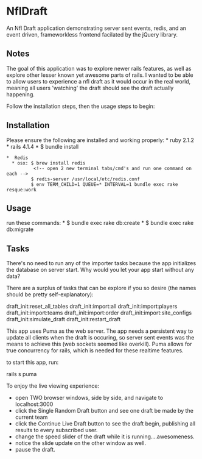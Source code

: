# NflDraft

An Nfl Draft application demonstrating server sent events, redis, and an event driven, frameworkless frontend facilated by the jQuery library.

## Notes

The goal of this application was to explore newer rails features, as well as
explore other lesser known yet awesome parts of rails. I wanted to be able
to allow users to experience a nfl draft as it would occur in the real world,
meaning all users 'watching' the draft should see the draft actually happening.

Follow the installation steps, then the usage steps to begin:


## Installation

Please ensure the following are installed and working properly:
    * ruby 2.1.2
    * rails 4.1.4
    * $ bundle install

    *  Redis
      * osx: $ brew install redis
              <!-- open 2 new terminal tabs/cmd's and run one command on each -->
             $ redis-server /usr/local/etc/redis.conf
             $ env TERM_CHILD=1 QUEUE=* INTERVAL=1 bundle exec rake resque:work


## Usage

run these commands:
    * $ bundle exec rake db:create
    * $ bundle exec rake db:migrate

## Tasks

There's no need to run any of the importer tasks because the app initializes the database on server start. Why would you let your app start without any data? 

There are a surplus of tasks that can be explore if you so desire (the names should be pretty self-explanatory):

draft_init:reset_all_tables
draft_init:import:all
draft_init:import:players
draft_init:import:teams
draft_init:import:order
draft_init:import:site_configs
draft_init:simulate_draft
draft_init:restart_draft


This app uses Puma as the web server. The app needs a persistent way to update all clients when the draft is occuring, so server sent events was the means to achieve this (web sockets seemed like overkill). Puma allows for true concurrency for rails, which is needed for these realtime features.

to start this app, run:

rails s puma

To enjoy the live viewing experience:
  * open TWO browser windows, side by side, and navigate to localhost:3000
  * click the Single Random Draft button and see one draft be made by the current team
  * click the Continue Live Draft button to see the draft begin, publishing all results to every subscribed user.
  * change the speed slider of the draft while it is running....awesomeness.
  * notice the slide update on the other window as well.
  * pause the draft.

